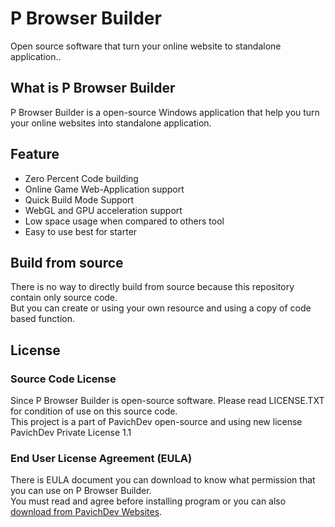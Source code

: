 # P Browser Builder
Open source software that turn your online website to standalone application..
## What is P Browser Builder
P Browser Builder is a open-source Windows application that help you turn your online websites into standalone application.
## Feature
* Zero Percent Code building
* Online Game Web-Application support
* Quick Build Mode Support
* WebGL and GPU acceleration support
* Low space usage when compared to others tool
* Easy to use best for starter
## Build from source
There is no way to directly build from source because this repository contain only source code.\
But you can create or using your own resource and using a copy of code based function.
## License
### Source Code License
Since P Browser Builder is open-source software. Please read LICENSE.TXT for condition of use on this source code.\
This project is a part of PavichDev open-source and using new license PavichDev Private License 1.1
### End User License Agreement (EULA)
There is EULA document you can download to know what permission that you can use on P Browser Builder.\
You must read and agree before installing program or you can also [download from PavichDev Websites](https://pavichdev.ddns.net/download/documents/p-browser-builder-eula.pdf).
